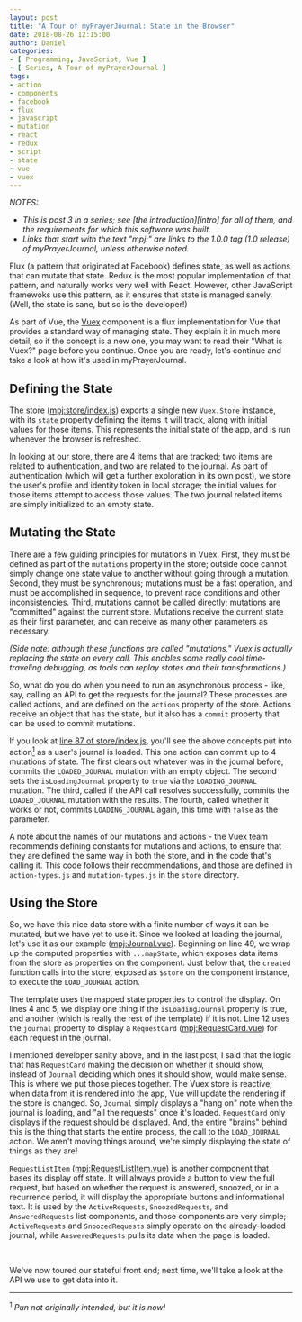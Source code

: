```yaml
---
layout: post
title: "A Tour of myPrayerJournal: State in the Browser"
date: 2018-08-26 12:15:00
author: Daniel
categories:
- [ Programming, JavaScript, Vue ]
- [ Series, A Tour of myPrayerJournal ]
tags:
- action
- components
- facebook
- flux
- javascript
- mutation
- react
- redux
- script
- state
- vue
- vuex
---
```

_NOTES:_
- _This is post 3 in a series; see [the introduction][intro] for all of them, and the requirements for which this software was built._
- _Links that start with the text "mpj:" are links to the 1.0.0 tag (1.0 release) of myPrayerJournal, unless otherwise noted._

Flux (a pattern that originated at Facebook) defines state, as well as actions that can mutate that state. Redux is the most popular implementation of that pattern, and naturally works very well with React. However, other JavaScript framewoks use this pattern, as it ensures that state is managed sanely. (Well, the state is sane, but so is the developer!)

As part of Vue, the [Vuex][] component is a flux implementation for Vue that provides a standard way of managing state. They explain it in much more detail, so if the concept is a new one, you may want to read their "What is Vuex?" page before you continue. Once you are ready, let's continue and take a look at how it's used in myPrayerJournal.

## Defining the State

The store ([mpj:store/index.js][store]) exports a single new `Vuex.Store` instance, with its `state` property defining the items it will track, along with initial values for those items. This represents the initial state of the app, and is run whenever the browser is refreshed.

In looking at our store, there are 4 items that are tracked; two items are related to authentication, and two are related to the journal. As part of authentication (which will get a further exploration in its own post), we store the user's profile and identity token in local storage; the initial values for those items attempt to access those values. The two journal related items are simply initialized to an empty state.

## Mutating the State

There are a few guiding principles for mutations in Vuex. First, they must be defined as part of the `mutations` property in the store; outside code cannot simply change one state value to another without going through a mutation. Second, they must be synchronous; mutations must be a fast operation, and must be accomplished in sequence, to prevent race conditions and other inconsistencies. Third, mutations cannot be called directly; mutations are "committed" against the current store. Mutations receive the current state as their first parameter, and can receive as many other parameters as necessary.

_(Side note: although these functions are called "mutations," Vuex is actually replacing the state on every call. This enables some really cool time-traveling debugging, as tools can replay states and their transformations.)_

So, what do you do when you need to run an asynchronous process - like, say, calling an API to get the requests for the journal? These processes are called actions, and are defined on the `actions` property of the store. Actions receive an object that has the state, but it also has a `commit` property that can be used to commit mutations.

If you look at [line 87 of store/index.js][line87], you'll see the above concepts put into action<a href="#note-1"><sup>1</sup></a> as a user's journal is loaded. This one action can commit up to 4 mutations of state. The first clears out whatever was in the journal before, commits the `LOADED_JOURNAL` mutation with an empty object. The second sets the `isLoadingJournal` property to `true` via the `LOADING_JOURNAL` mutation. The third, called if the API call resolves successfully, commits the `LOADED_JOURNAL` mutation with the results. The fourth, called whether it works or not, commits `LOADING_JOURNAL` again, this time with `false` as the parameter.

A note about the names of our mutations and actions - the Vuex team recommends defining constants for mutations and actions, to ensure that they are defined the same way in both the store, and in the code that's calling it. This code follows their recommendations, and those are defined in `action-types.js` and `mutation-types.js` in the `store` directory.

## Using the Store

So, we have this nice data store with a finite number of ways it can be mutated, but we have yet to use it. Since we looked at loading the journal, let's use it as our example ([mpj:Journal.vue][Journal.vue]). Beginning on line 49, we wrap up the computed properties with `...mapState`, which exposes data items from the store as properties on the component. Just below that, the `created` function calls into the store, exposed as `$store` on the component instance, to execute the `LOAD_JOURNAL` action.

The template uses the mapped state properties to control the display. On lines 4 and 5, we display one thing if the `isLoadingJournal` property is true, and another (which is really the rest of the template) if it is not. Line 12 uses the `journal` property to display a `RequestCard` ([mpj:RequestCard.vue][RequestCard.vue]) for each request in the journal.

I mentioned developer sanity above, and in the last post, I said that the logic that has `RequestCard` making the decision on whether it should show, instead of `Journal` deciding which ones it should show, would make sense. This is where we put those pieces together. The Vuex store is reactive; when data from it is rendered into the app, Vue will update the rendering if the store is changed. So, `Journal` simply displays a "hang on" note when the journal is loading, and "all the requests" once it's loaded. `RequestCard` only displays if the request should be displayed. And, the entire "brains" behind this is the thing that starts the entire process, the call to the `LOAD_JOURNAL` action. We aren't moving things around, we're simply displaying the state of things as they are!

`RequestListItem` ([mpj:RequestListItem.vue][RLI.vue]) is another component that bases its display off state. It will always provide a button to view the full request, but based on whether the request is answered, snoozed, or in a recurrence period, it will display the appropriate buttons and informational text. It is used by the `ActiveRequests`, `SnoozedRequests`, and `AnsweredRequests` list components, and those components are very simple; `ActiveRequests` and `SnoozedRequests` simply operate on the already-loaded journal, while `AnsweredRequests` pulls its data when the page is loaded.

<p>&nbsp;</p>

We've now toured our stateful front end; next time, we'll take a look at the API we use to get data into it.

---
<a name="note-1"><sup>1</sup></a> _Pun not originally intended, but it is now!_


[Vuex]: https://vuex.vuejs.org
[store]: https://github.com/bit-badger/myPrayerJournal/blob/1.0.0/src/app/src/store/index.js "app/src/store/index.js | myPrayerJournal | GitHub"
[line87]: https://github.com/bit-badger/myPrayerJournal/blob/1.0.0/src/app/src/store/index.js#L87 "app/src/store/index.js (line 87) | myPrayerJournal | GitHub"
[Journal.vue]: https://github.com/bit-badger/myPrayerJournal/blob/1.0.0/src/app/src/components/Journal.vue "app/src/components/Journal.vue | myPrayerJournal | GitHub"
[RequestCard.vue]: https://github.com/bit-badger/myPrayerJournal/blob/1.0.0/src/app/src/components/request/RequestCard.vue "app/src/components/request/RequestCard.vue | myPrayerJournal | GitHub"
[RLI.vue]: https://github.com/bit-badger/myPrayerJournal/blob/1.0.0/src/app/src/components/request/RequestListItem.vue "app/src/components/request/RequestListItem.vue | myPrayerJournal | GitHub"
